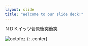 ```yaml
---
layout: slide
title: "Welcome to our slide deck!"
---
```


ＮＤＫイッツ菅原衝突衝突

![octofez](https://octodex.github.com/images/octofez.png)
{: .center}
